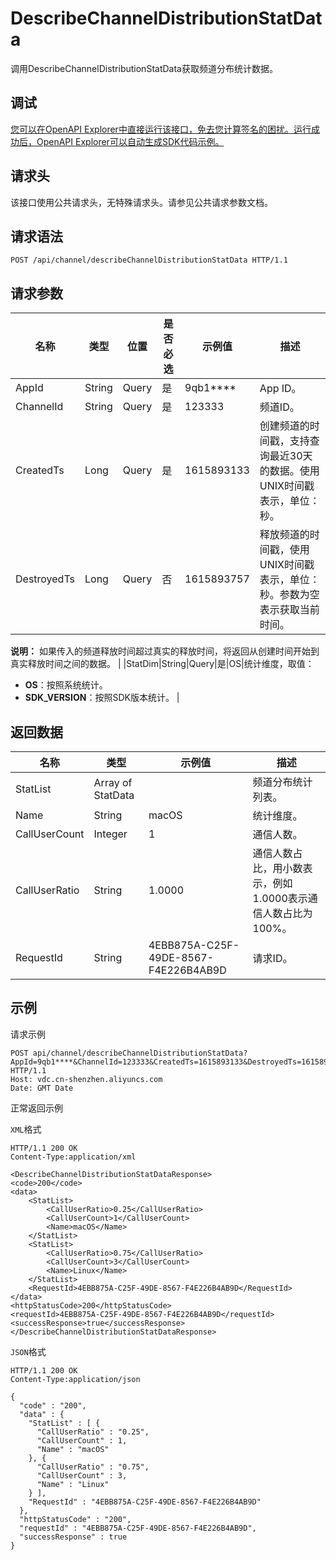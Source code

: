 # DescribeChannelDistributionStatData

调用DescribeChannelDistributionStatData获取频道分布统计数据。

## 调试

[您可以在OpenAPI Explorer中直接运行该接口，免去您计算签名的困扰。运行成功后，OpenAPI Explorer可以自动生成SDK代码示例。](https://api.aliyun.com/#product=vdc&api=DescribeChannelDistributionStatData&type=ROA&version=2020-12-14)

## 请求头

该接口使用公共请求头，无特殊请求头。请参见公共请求参数文档。

## 请求语法

```
POST /api/channel/describeChannelDistributionStatData HTTP/1.1
```

## 请求参数

|名称|类型|位置|是否必选|示例值|描述|
|--|--|--|----|---|--|
|AppId|String|Query|是|9qb1\*\*\*\*|App ID。 |
|ChannelId|String|Query|是|123333|频道ID。 |
|CreatedTs|Long|Query|是|1615893133|创建频道的时间戳，支持查询最近30天的数据。使用UNIX时间戳表示，单位：秒。 |
|DestroyedTs|Long|Query|否|1615893757|释放频道的时间戳，使用UNIX时间戳表示，单位：秒。参数为空表示获取当前时间。

 **说明：** 如果传入的频道释放时间超过真实的释放时间，将返回从创建时间开始到真实释放时间之间的数据。 |
|StatDim|String|Query|是|OS|统计维度，取值：

 -   **OS**：按照系统统计。
-   **SDK\_VERSION**：按照SDK版本统计。 |

## 返回数据

|名称|类型|示例值|描述|
|--|--|---|--|
|StatList|Array of StatData| |频道分布统计列表。 |
|Name|String|macOS|统计维度。 |
|CallUserCount|Integer|1|通信人数。 |
|CallUserRatio|String|1.0000|通信人数占比，用小数表示，例如1.0000表示通信人数占比为100%。 |
|RequestId|String|4EBB875A-C25F-49DE-8567-F4E226B4AB9D|请求ID。 |

## 示例

请求示例

```
POST api/channel/describeChannelDistributionStatData?AppId=9qb1****&ChannelId=123333&CreatedTs=1615893133&DestroyedTs=1615893757&StatDim=OS HTTP/1.1
Host: vdc.cn-shenzhen.aliyuncs.com 
Date: GMT Date
```

正常返回示例

`XML`格式

```
HTTP/1.1 200 OK
Content-Type:application/xml

<DescribeChannelDistributionStatDataResponse>
<code>200</code>
<data>
    <StatList>
        <CallUserRatio>0.25</CallUserRatio>
        <CallUserCount>1</CallUserCount>
        <Name>macOS</Name>
    </StatList>
    <StatList>
        <CallUserRatio>0.75</CallUserRatio>
        <CallUserCount>3</CallUserCount>
        <Name>Linux</Name>
    </StatList>
    <RequestId>4EBB875A-C25F-49DE-8567-F4E226B4AB9D</RequestId>
</data>
<httpStatusCode>200</httpStatusCode>
<requestId>4EBB875A-C25F-49DE-8567-F4E226B4AB9D</requestId>
<successResponse>true</successResponse>
</DescribeChannelDistributionStatDataResponse>
```

`JSON`格式

```
HTTP/1.1 200 OK
Content-Type:application/json

{
  "code" : "200",
  "data" : {
    "StatList" : [ {
      "CallUserRatio" : "0.25",
      "CallUserCount" : 1,
      "Name" : "macOS"
    }, {
      "CallUserRatio" : "0.75",
      "CallUserCount" : 3,
      "Name" : "Linux"
    } ],
    "RequestId" : "4EBB875A-C25F-49DE-8567-F4E226B4AB9D"
  },
  "httpStatusCode" : "200",
  "requestId" : "4EBB875A-C25F-49DE-8567-F4E226B4AB9D",
  "successResponse" : true
}
```

